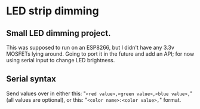 # LED strip dimming

## Small LED dimming project.

This was supposed to run on an ESP8266, but I didn't have any 3.3v MOSFETs lying around.
Going to port it in the future and add an API; for now using serial input to change LED brightness.

## Serial syntax

Send values over in either this: "`<red value>,<green value>,<blue value>,`" (all values are optional), or this: "`<color name>:<color value>,`" format.
